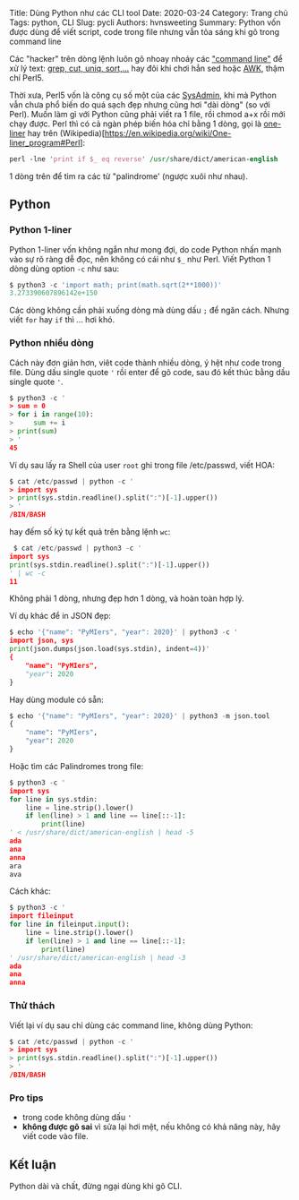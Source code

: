 Title: Dùng Python như các CLI tool
Date: 2020-03-24
Category: Trang chủ
Tags: python, CLI
Slug: pycli
Authors: hvnsweeting
Summary: Python vốn được dùng để viết script, code trong file nhưng vẫn tỏa sáng khi gõ trong command line

Các "hacker" trên dòng lệnh luôn gõ nhoay nhoáy các ["command
line"](https://www.familug.org/search/label/CLI) để xử lý text: [grep, cut,
uniq, sort,...](https://www.familug.org/search/label/CCGU) hay đôi khi chơi hẳn
sed hoặc [AWK](https://pp.pymi.vn/article/awk/), thậm chí Perl5.

Thời xưa, Perl5 vốn là công cụ số một của các
[SysAdmin](https://www.familug.org/2015/01/e-tro-thanh-linux-sysadmin.html),
khi mà Python vẫn chưa phổ biến do quá sạch đẹp nhưng cũng hơi "dài dòng" (so
        với Perl). Muốn làm gì với Python cũng phải viết ra 1 file, rồi chmod
a+x rồi mới chạy được. Perl thì có cả ngàn phép biến hóa chỉ bằng 1 dòng, gọi
là [one-liner](https://duckduckgo.com/?q=perl+one-liners&t=ffab&ia=web) hay
trên (Wikipedia)[https://en.wikipedia.org/wiki/One-liner_program#Perl]:

```perl
perl -lne 'print if $_ eq reverse' /usr/share/dict/american-english
```

1 dòng trên để tìm ra các từ "palindrome' (ngược xuôi như nhau).

## Python
### Python 1-liner
Python 1-liner vốn không ngắn như mong đợi, do code Python
nhấn mạnh vào sự rõ ràng dễ đọc, nên không có cái như `$_` như Perl. Viết
Python 1 dòng dùng option `-c` như sau:

```python
$ python3 -c 'import math; print(math.sqrt(2**1000))'
3.273390607896142e+150
```

Các dòng không cần phải xuống dòng mà dùng dấu `;` để ngăn cách. Nhưng viết
`for` hay `if` thì ... hơi khó.

### Python nhiều dòng
Cách này đơn giản hơn, viêt code thành nhiều dòng, ý hệt như code trong file. Dùng dấu single quote `'` rồi enter để gõ code, sau đó kết thúc bằng dầu single quote `'`.

```python
$ python3 -c '
> sum = 0
> for i in range(10):
>     sum += i
> print(sum)
> '
45
```

Ví dụ sau lấy ra Shell của user `root` ghi trong file /etc/passwd, viết HOA:

```python
$ cat /etc/passwd | python -c '
> import sys
> print(sys.stdin.readline().split(":")[-1].upper())
> '
/BIN/BASH
```

hay đếm số ký tự kết quả trên bằng lệnh `wc`:

```python
 $ cat /etc/passwd | python3 -c '
import sys
print(sys.stdin.readline().split(":")[-1].upper())
' | wc -c
11
```

Không phải 1 dòng, nhưng đẹp hơn 1 dòng, và hoàn toàn hợp lý.

Ví dụ khác để in JSON đẹp:

```python
$ echo '{"name": "PyMIers", "year": 2020}' | python3 -c '
import json, sys
print(json.dumps(json.load(sys.stdin), indent=4))'
{
    "name": "PyMIers",
    "year": 2020
}
```

Hay dùng module có sẵn:

```python
$ echo '{"name": "PyMIers", "year": 2020}' | python3 -m json.tool
{
    "name": "PyMIers",
    "year": 2020
}
```

Hoặc tìm các Palindromes trong file:

```python
$ python3 -c '
import sys
for line in sys.stdin:
    line = line.strip().lower()
    if len(line) > 1 and line == line[::-1]:
        print(line)
' < /usr/share/dict/american-english | head -5
ada
ana
anna
ara
ava
```

Cách khác:

```python
$ python3 -c '
import fileinput
for line in fileinput.input():
    line = line.strip().lower()
    if len(line) > 1 and line == line[::-1]:
        print(line)
' /usr/share/dict/american-english | head -3
ada
ana
anna
```

### Thử thách

Viết lại ví dụ sau chỉ dùng các command line, không dùng Python:
```python
$ cat /etc/passwd | python -c '
> import sys
> print(sys.stdin.readline().split(":")[-1].upper())
> '
/BIN/BASH
```

### Pro tips

- trong code không dùng dấu `'`
- **không được gõ sai** vì sửa lại hơi mệt, nếu không có khả năng này,
  hãy viết code vào file.

## Kết luận
Python dài và chất, đừng ngại dùng khi gõ CLI.
